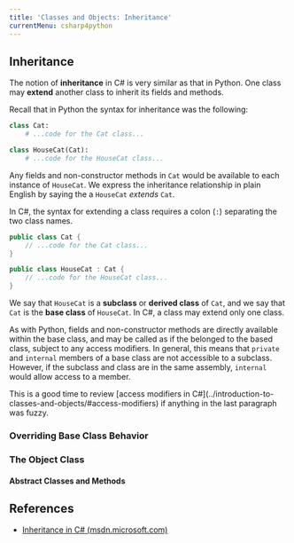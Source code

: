 ```yaml
---
title: 'Classes and Objects: Inheritance'
currentMenu: csharp4python
---
```


## Inheritance

The notion of **inheritance** in C# is very similar as that in Python. One class may **extend** another class to inherit its fields and methods.

Recall that in Python the syntax for inheritance was the following:

```python
class Cat:
    # ...code for the Cat class...

class HouseCat(Cat):
    # ...code for the HouseCat class...
```

Any fields and non-constructor methods in `Cat` would be available to each instance of `HouseCat`. We express the inheritance relationship in plain English by saying the a `HouseCat` *extends* `Cat`.

In C#, the syntax for extending a class requires a colon (`:`) separating the two class names.

```csharp
public class Cat {
    // ...code for the Cat class...
}

public class HouseCat : Cat {
    // ...code for the HouseCat class...
}
```

We say that `HouseCat` is a **subclass** or **derived class** of `Cat`, and we say that `Cat` is the **base class** of `HouseCat`. In C#, a class may extend only one class.

As with Python, fields and non-constructor methods are directly available within the base class, and may be called as if the belonged to the based class, subject to any access modifiers. In general, this means that `private` and `internal` members of a base class are not accessible to a subclass. However, if the subclass and class are in the same assembly, `internal` would allow access to a member.

<aside class="aside-note" markdown="1">
This is a good time to review [access modifiers in C#](../introduction-to-classes-and-objects/#access-modifiers) if anything in the last paragraph was fuzzy.
</aside>

###

### Overriding Base Class Behavior

### The Object Class

#### Abstract Classes and Methods

## References

- [Inheritance in C# (msdn.microsoft.com)](https://msdn.microsoft.com/en-us/library/ms173149.aspx)
